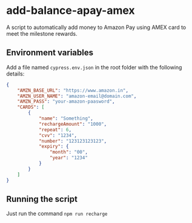 # add-balance-apay-amex
A script to automatically add money to Amazon Pay using AMEX card to meet the milestone rewards.


## Environment variables

Add a file named `cypress.env.json` in the root folder with the following details:

```json
{
    "AMZN_BASE_URL": "https://www.amazon.in",
    "AMZN_USER_NAME": "amazon-email@domain.com",
    "AMZN_PASS": "your-amazon-paasword",
    "CARDS": [
        {
            "name": "Something",
            "rechargeAmount": "1000",
            "repeat": 6,
            "cvv": "1234",
            "number": "123123123123",
            "expiry": {
                "month": "00",
                "year": "1234"
            }
        }
    ]
}

```

## Running the script

Just run the command `npm run recharge`